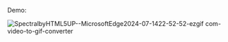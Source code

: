 Demo:


![SpectralbyHTML5UP--MicrosoftEdge2024-07-1422-52-52-ezgif com-video-to-gif-converter](https://github.com/user-attachments/assets/b762e27a-53b4-49bf-8cd3-e7c10cb9ede7)
